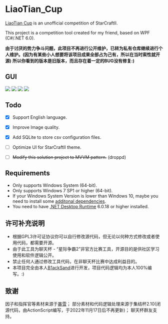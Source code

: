 # LiaoTian_Cup

[LiaoTian Cup](https://qm.qq.com/q/nS395vkauA) is an unofficial competition of StarCraftII.

This project is a competition tool created for my friend, based on WPF (C#/.NET 6.0).

**由于讨厌的势力争斗问题，此项目不再进行公开维护，已转为私有仓库继续进行个人维护。(因为有某些小人想要将该项目成果全部占为己有，所以在当时索性就开源)**
**所以你看到的版本是旧版本，而且存在着一定的BUG没有修复:)**

## GUI
![](https://s2.loli.net/2023/09/20/48vLNREnQ1OkMuy.png)
![](https://s2.loli.net/2023/09/20/mNxeP4R8SdFbZ3W.png)
![](https://s2.loli.net/2023/09/20/dAazeQhuOorygYR.png)
![](https://s2.loli.net/2023/09/20/oD6zGtgZLuywUI2.png)

## Todo

+ [x] Support English language.

+ [x] Improve Image quality.

+ [x] Add SQLite to store csv configuration files.

+ [ ] Optimize UI for StarCraftII theme.

+ [ ] ~~Modify this solution project to MVVM pattern.~~ (droppd)

##  Requirements
+ Only supports Windows System (64-bit).
+ Only supports Windows 7 SP1 or higher (64-bit).
+ If your Windows System Version is lower than Windows 10, maybe you need to install some [additonal dependencies](https://learn.microsoft.com/en-us/dotnet/core/install/windows?tabs=net70#additional-deps).
+ You need to have [.NET Desktop Runtime](https://dotnet.microsoft.com/en-us/download/dotnet/6.0) 6.0.18 or higher installed.

## 许可补充说明
+ 根据GPL3许可证协议你可以自行修改源代码，但无论以何种方式修改或者使用代码，都需要开源。
+ 由于此工具为聊天杯 - “星际争霸2”非官方比赛工具，开源目的是供社区学习使用和软件逻辑公开。
+ 禁止任何人通过修改工具代码，在非聊天杯比赛中达成利益目的。
+ 本项目完全由本人[B1ackSand](https://github.com/B1ackSand)进行开发，项目代码逻辑均为本人100%编写。:)

## 致谢
因子和指挥官等素材来源于[暴雪](https://blizzard.com/)；
部分素材和代码逻辑处理来源于集结杯2.10(闭源代码，由ActionScript编写，于2022年11月17日后不再更新)；
聊天杯群友支持。
